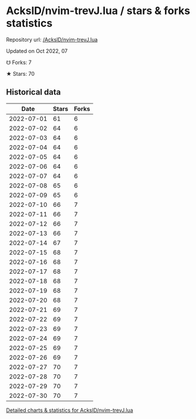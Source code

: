 # AckslD/nvim-trevJ.lua / stars & forks statistics

Repository url: [/AckslD/nvim-trevJ.lua](https://github.com/AckslD/nvim-trevJ.lua)

Updated on Oct 2022, 07

☋ Forks: 7

★ Stars: 70

## Historical data
| Date | Stars | Forks |
|------|-------|-------|
| 2022-07-01 | 61 | 6 | 
| 2022-07-02 | 64 | 6 | 
| 2022-07-03 | 64 | 6 | 
| 2022-07-04 | 64 | 6 | 
| 2022-07-05 | 64 | 6 | 
| 2022-07-06 | 64 | 6 | 
| 2022-07-07 | 64 | 6 | 
| 2022-07-08 | 65 | 6 | 
| 2022-07-09 | 65 | 6 | 
| 2022-07-10 | 66 | 7 | 
| 2022-07-11 | 66 | 7 | 
| 2022-07-12 | 66 | 7 | 
| 2022-07-13 | 66 | 7 | 
| 2022-07-14 | 67 | 7 | 
| 2022-07-15 | 68 | 7 | 
| 2022-07-16 | 68 | 7 | 
| 2022-07-17 | 68 | 7 | 
| 2022-07-18 | 68 | 7 | 
| 2022-07-19 | 68 | 7 | 
| 2022-07-20 | 68 | 7 | 
| 2022-07-21 | 69 | 7 | 
| 2022-07-22 | 69 | 7 | 
| 2022-07-23 | 69 | 7 | 
| 2022-07-24 | 69 | 7 | 
| 2022-07-25 | 69 | 7 | 
| 2022-07-26 | 69 | 7 | 
| 2022-07-27 | 70 | 7 | 
| 2022-07-28 | 70 | 7 | 
| 2022-07-29 | 70 | 7 | 
| 2022-07-30 | 70 | 7 | 


[Detailed charts & statistics for AckslD/nvim-trevJ.lua](https://reviewgithub.com/rep/AckslD/nvim-trevJ.lua)
